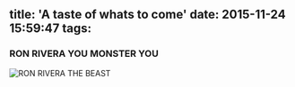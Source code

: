 title: 'A taste of whats to come'
date: 2015-11-24 15:59:47
tags:
---
### RON RIVERA YOU MONSTER YOU
![RON RIVERA THE BEAST](http://giant.gfycat.com/ConcreteClosedAmericanblackvulture.gif)